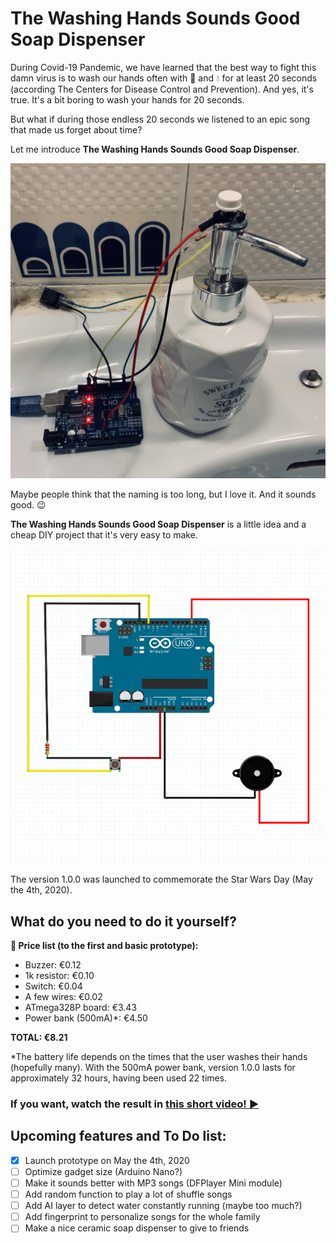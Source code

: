 # The Washing Hands Sounds Good Soap Dispenser

During Covid-19 Pandemic, we have learned that the best way to fight this damn virus is to wash our hands often with :soap: and :droplet: for at least 20 seconds (according The Centers for Disease Control and Prevention). And yes, it's true. It's a bit boring to wash your hands for 20 seconds.

But what if during those endless 20 seconds we listened to an epic song that made us forget about time?

Let me introduce **The Washing Hands Sounds Good Soap Dispenser**.

![](./img/0001.jpg)

Maybe people think that the naming is too long, but I love it. And it sounds good. :wink:

**The Washing Hands Sounds Good Soap Dispenser** is a little idea and a cheap DIY project that it's very easy to make.

![](./img/0002.png)

The version 1.0.0 was launched to commemorate the Star Wars Day (May the 4th, 2020).

## What do you need to do it yourself?

**🛒 Price list (to the first and basic prototype):**

- Buzzer: €0.12
- 1k resistor: €0.10
- Switch: €0.04
- A few wires: €0.02
- ATmega328P board: €3.43
- Power bank (500mA)*: €4.50

**TOTAL: €8.21**

*The battery life depends on the times that the user washes their hands (hopefully many). With the 500mA power bank, version 1.0.0 lasts for approximately 32 hours, having been used 22 times.

### If you want, watch the result in [this short video! ▶️ ](https://twitter.com/fedevmoreno/status/1257448902749491200)

## Upcoming features and To Do list:

- [x] Launch prototype on May the 4th, 2020
- [ ] Optimize gadget size (Arduino Nano?)
- [ ] Make it sounds better with MP3 songs (DFPlayer Mini module)
- [ ] Add random function to play a lot of shuffle songs
- [ ] Add AI layer to detect water constantly running (maybe too much?)
- [ ] Add fingerprint to personalize songs for the whole family
- [ ] Make a nice ceramic soap dispenser to give to friends
